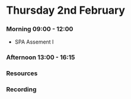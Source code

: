 # Thursday 2nd February

### Morning 09:00 - 12:00
 
 - SPA Assement I

### Afternoon 13:00 - 16:15



### Resources



### Recording
